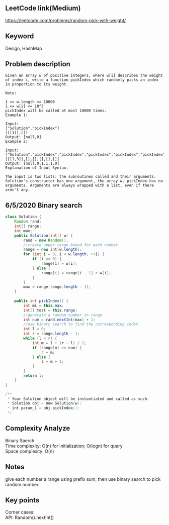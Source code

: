 ## LeetCode link(Medium)
https://leetcode.com/problems/random-pick-with-weight/

## Keyword
Design, HashMap

## Problem description
```
Given an array w of positive integers, where w[i] describes the weight of index i, write a function pickIndex which randomly picks an index in proportion to its weight.

Note:

1 <= w.length <= 10000
1 <= w[i] <= 10^5
pickIndex will be called at most 10000 times.
Example 1:

Input: 
["Solution","pickIndex"]
[[[1]],[]]
Output: [null,0]
Example 2:

Input: 
["Solution","pickIndex","pickIndex","pickIndex","pickIndex","pickIndex"]
[[[1,3]],[],[],[],[],[]]
Output: [null,0,1,1,1,0]
Explanation of Input Syntax:

The input is two lists: the subroutines called and their arguments. Solution's constructor has one argument, the array w. pickIndex has no arguments. Arguments are always wrapped with a list, even if there aren't any.
```

## 6/5/2020 Binary search
```java
class Solution {
    Random rand;
    int[] range;
    int max;
    public Solution(int[] w) {
        rand = new Random();
        //create upper range bound for each number
        range = new int[w.length];
        for (int i = 0; i < w.length; ++i) {
            if (i == 0) {
                range[i] = w[i];
            } else {
                range[i] = range[i - 1] + w[i];
            }
        }
        max = range[range.length - 1];
    }
    
    public int pickIndex() {
        int mi = this.max;
        int[] test = this.range;
        //generate a random number in range
        int num = rand.nextInt(max) + 1;
        //use binary search to find the corresponding index
        int l = 0;
        int r = range.length - 1;
        while (l < r) {
            int m = l + (r - l) / 2;
            if (range[m] >= num) {
                r = m;
            } else {
                l = m + 1;
            }
        }
        return l;
    }
}

/**
 * Your Solution object will be instantiated and called as such:
 * Solution obj = new Solution(w);
 * int param_1 = obj.pickIndex();
 */
```

## Complexity Analyze
Binary Saerch\
Time complexity: O(n) for initialization; O(logn) for query\
Space complexity: O(n)

## Notes
give each number a range using prefix sum, then use binary search to pick random number.

## Key points
Corner cases: \
API: Random().nextInt()
